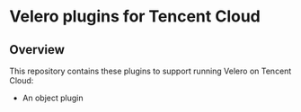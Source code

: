 # Velero plugins for Tencent Cloud

## Overview

This repository contains these plugins to support running Velero on Tencent Cloud:
- An object plugin

 
